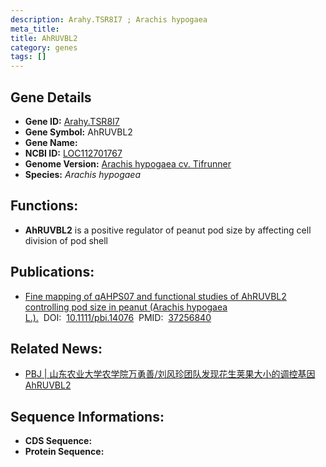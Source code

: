 ```yaml
---
description: Arahy.TSR8I7 ; Arachis hypogaea
meta_title:
title: AhRUVBL2
category: genes
tags: []
---
```


## Gene Details
- **Gene ID:**	[Arahy.TSR8I7](Arahy.TSR8I7)
- **Gene Symbol:** AhRUVBL2
- **Gene Name:** 
- **NCBI ID:** [LOC112701767](https://www.ncbi.nlm.nih.gov/gene/?term=LOC112701767)
- **Genome Version:** [Arachis hypogaea cv. Tifrunner]()
- **Species:** *Arachis hypogaea*

## Functions:
   - **AhRUVBL2** is a positive regulator of peanut pod size by affecting cell division of pod shell

## Publications:
   - [Fine mapping of qAHPS07 and functional studies of AhRUVBL2 controlling pod size in peanut (Arachis hypogaea L.).]( https://onlinelibrary.wiley.com/doi/10.1111/pbi.14076)&nbsp;&nbsp;DOI:&nbsp;&nbsp;[10.1111/pbi.14076](https://onlinelibrary.wiley.com/doi/10.1111/pbi.14076)&nbsp;&nbsp;PMID:&nbsp;&nbsp;[37256840](https://pubmed.ncbi.nlm.nih.gov/37256840/)

## Related News:
   - [PBJ | 山东农业大学农学院万勇善/刘风珍团队发现花生荚果大小的调控基因AhRUVBL2](https://mp.weixin.qq.com/s/rTt-TDOpLV_4DKb_J7u_lA)

## Sequence Informations:
- **CDS Sequence:**
- **Protein Sequence:**
